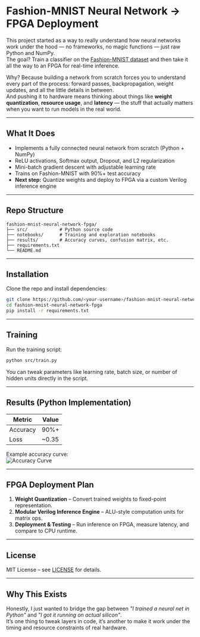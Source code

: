 # Fashion-MNIST Neural Network → FPGA Deployment

This project started as a way to really understand how neural networks work under the hood — no frameworks, no magic functions — just raw Python and NumPy.  
The goal? Train a classifier on the [Fashion-MNIST dataset](https://github.com/zalandoresearch/fashion-mnist) and then take it all the way to an FPGA for real-time inference.

Why? Because building a network from scratch forces you to understand every part of the process: forward passes, backpropagation, weight updates, and all the little details in between.  
And pushing it to hardware means thinking about things like **weight quantization**, **resource usage**, and **latency** — the stuff that actually matters when you want to run models in the real world.

---

## What It Does
- Implements a fully connected neural network from scratch (Python + NumPy)
- ReLU activations, Softmax output, Dropout, and L2 regularization
- Mini-batch gradient descent with adjustable learning rate
- Trains on Fashion-MNIST with 90%+ test accuracy
- **Next step:** Quantize weights and deploy to FPGA via a custom Verilog inference engine

---

## Repo Structure
```
fashion-mnist-neural-network-fpga/
├── src/            # Python source code
├── notebooks/      # Training and exploration notebooks
├── results/        # Accuracy curves, confusion matrix, etc.
├── requirements.txt
└── README.md
```

---

## Installation
Clone the repo and install dependencies:
```bash
git clone https://github.com/<your-username>/fashion-mnist-neural-network-fpga.git
cd fashion-mnist-neural-network-fpga
pip install -r requirements.txt
```

---

## Training
Run the training script:
```bash
python src/train.py
```
You can tweak parameters like learning rate, batch size, or number of hidden units directly in the script.

---

## Results (Python Implementation)
| Metric   | Value |
|----------|-------|
| Accuracy | 90%+  |
| Loss     | ~0.35 |

Example accuracy curve:  
![Accuracy Curve](results/accuracy.png)

---

## FPGA Deployment Plan
1. **Weight Quantization** – Convert trained weights to fixed-point representation.
2. **Modular Verilog Inference Engine** – ALU-style computation units for matrix ops.
3. **Deployment & Testing** – Run inference on FPGA, measure latency, and compare to CPU runtime.

---

## License
MIT License – see [LICENSE](LICENSE) for details.

---

## Why This Exists
Honestly, I just wanted to bridge the gap between *"I trained a neural net in Python"* and *"I got it running on actual silicon"*.  
It’s one thing to tweak layers in code, it’s another to make it work under the timing and resource constraints of real hardware.
